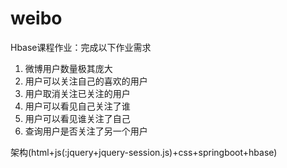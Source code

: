 # weibo
Hbase课程作业：完成以下作业需求
1. 微博用户数量极其庞大 
2. 用户可以关注自己的喜欢的用户 
3. 用户取消关注已关注的用户 
4. 用户可以看见自己关注了谁 
5. 用户可以看见谁关注了自己 
6. 查询用户是否关注了另一个用户 

架构(html+js(:jquery+jquery-session.js)+css+springboot+hbase)
